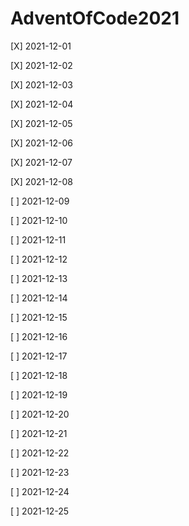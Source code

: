 # AdventOfCode2021

[X] 2021-12-01

[X] 2021-12-02

[X] 2021-12-03

[X] 2021-12-04

[X] 2021-12-05

[X] 2021-12-06

[X] 2021-12-07

[X] 2021-12-08

[ ] 2021-12-09

[ ] 2021-12-10

[ ] 2021-12-11

[ ] 2021-12-12

[ ] 2021-12-13

[ ] 2021-12-14

[ ] 2021-12-15

[ ] 2021-12-16

[ ] 2021-12-17

[ ] 2021-12-18

[ ] 2021-12-19

[ ] 2021-12-20

[ ] 2021-12-21

[ ] 2021-12-22

[ ] 2021-12-23

[ ] 2021-12-24

[ ] 2021-12-25

